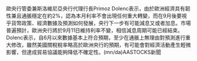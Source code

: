 歐央行管委兼斯洛維尼亞央行代理行長Primoz Dolenc表示，由於歐洲經濟具有韌性兼且通脹穩定在約2%，認為本月利率不會出現任何重大轉變，而在9月後要視乎貨幣政策、經濟數據及預測如何發展，央行下一步有可能減息又或者加息。市場普遍預計，歐洲央行將於9月11日維持利率不變，相信減息周期可能已經結束。Dolenc表示，自6月以來數據基本上符合預期，至少在通脹上無理由對預測進行重大修改，雖然美國關稅稅率略高於歐洲央行的預期，有可能會對經濟活動產生輕微影響，但達成貿易協議能夠降低不確定性。(mn/da)AASTOCKS新聞